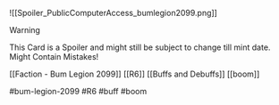 ![[Spoiler_PublicComputerAccess_bumlegion2099.png]]


> [!warning] 
> This Card is a Spoiler and might still be subject to change till mint date. 
> Might Contain Mistakes!


[[Faction - Bum Legion 2099]]
[[R6]]
[[Buffs and Debuffs]]
[[boom]]

#bum-legion-2099 #R6 #buff #boom